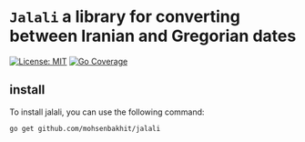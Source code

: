 # `Jalali` a library for converting between Iranian and Gregorian dates
[![License: MIT](https://img.shields.io/badge/License-MIT-yellow.svg)](https://opensource.org/licenses/MIT)
[![Go Coverage](https://github.com/mohsenbakhit/jalali/wiki/coverage.svg)](https://raw.githack.com/wiki/mohsenbakhit/jalali/coverage.html)

## install
To install jalali, you can use the following command:

```go get github.com/mohsenbakhit/jalali```